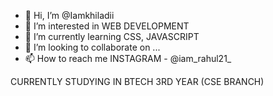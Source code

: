 - 👋 Hi, I’m @Iamkhiladii
- 👀 I’m interested in WEB DEVELOPMENT  
- 🌱 I’m currently learning CSS, JAVASCRIPT
- 💞️ I’m looking to collaborate on ...
- 📫 How to reach me INSTAGRAM - @iam_rahul21_

<!---
Iamkhiladii/Iamkhiladii is a ✨ special ✨ repository because its `README.md` (this file) appears on your GitHub profile.
You can click the Preview link to take a look at your changes.
---!>
CURRENTLY STUDYING IN BTECH 3RD YEAR (CSE BRANCH)
